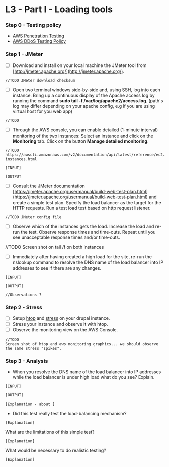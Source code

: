 # L3 - Part I - Loading tools

### Step 0 - Testing policy

* [AWS Penetration Testing](https://aws.amazon.com/security/penetration-testing/)
* [AWS DDoS Testing Policy ](https://aws.amazon.com/security/ddos-simulation-testing/)

### Step 1 - JMeter

* [ ] Download and install on your local machine the JMeter tool from [http://jmeter.apache.org/](http://jmeter.apache.org/).

```
//TODO JMeter download checksum
```

* [ ] Open two terminal windows side-by-side and, using SSH, log into each instance. Bring up a continuous display of the Apache access log by running the command **sudo tail -f /var/log/apache2/access.log**. (path's log may differ depending on your apache config, e.g if you are using virtual host for you web app)

```
//TODO 
```

* [ ] Through the AWS console, you can enable detailed (1-minute interval) monitoring of the two instances: Select an instance and click on the **Monitoring** tab. Click on the button **Manage detailed monitoring**.

```
//TODO
https://awscli.amazonaws.com/v2/documentation/api/latest/reference/ec2/monitor-instances.html

[INPUT]

[OUTPUT
```

* [ ] Consult the JMeter documentation [https://jmeter.apache.org/usermanual/build-web-test-plan.html](https://jmeter.apache.org/usermanual/build-web-test-plan.html) and create a simple test plan. Specify the load balancer as the target for the HTTP requests. Run a test load test based on http request listener.

```
//TODO JMeter config file
```

* [ ] Observe which of the instances gets the load. Increase the load and re-run the test. Observe response times and time-outs. Repeat until you see unacceptable response times and/or time-outs.

//TODO Screen shot on tail /f on both instances

* [ ] Immediately after having created a high load for the site, re-run the nslookup command to resolve the DNS name of the load balancer into IP addresses to see if there are any changes.

```
[INPUT]

[OUTPUT]

//Observations ?
```

### Step 2 - Stress

* [ ] Setup [htop](https://htop.dev/) and [stress](http://manpages.ubuntu.com/manpages/focal/man1/stress.1.html) on your drupal instance.
* [ ] Stress your instance and observe it with htop.
* [ ] Observe the monitoring view on the AWS Console.

```
//TODO
Screen shot of htop and aws monitoring graphics... we should observe the same stress "spikes".
```

### Step 3 - Analysis

* When you resolve the DNS name of the load balancer into IP addresses while the load balancer is under high load what do you see? Explain.

```
[INPUT]

[OUTPUT]

[Explanation - about ]
```

* Did this test really test the load-balancing mechanism?

```
[Explanation]
```

&#x20; What are the limitations of this simple test?&#x20;

```
[Explanation]
```

What would be necessary to do realistic testing?

```
[Explanation]
```

